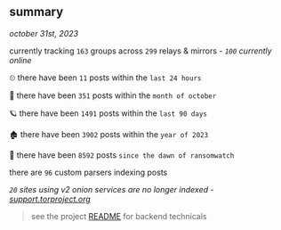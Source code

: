 
## summary
_october 31st, 2023_

currently tracking `163` groups across `299` relays & mirrors - _`100` currently online_

⏲ there have been `11` posts within the `last 24 hours`

🦈 there have been `351` posts within the `month of october`

🪐 there have been `1491` posts within the `last 90 days`

🏚 there have been `3902` posts within the `year of 2023`

🦕 there have been `8592` posts `since the dawn of ransomwatch`

there are `96` custom parsers indexing posts

_`20` sites using v2 onion services are no longer indexed - [support.torproject.org](https://support.torproject.org/onionservices/v2-deprecation/)_

> see the project [README](https://github.com/joshhighet/ransomwatch#ransomwatch--) for backend technicals
